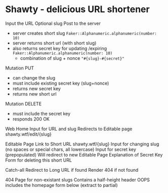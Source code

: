 # Shawty - delicious URL shortener

Input the URL
Optional slug
Post to the server
  - server creates short slug `Faker::Alphanumeric.alphanumeric(number: 10)`
  - server returns short url (with short slug)
  - also returns secret key for updating /expiring `Faker::Alphanumeric.alphanumeric(number: 10)`
    - combination of slug + nonce `"#{slug}-#{secret}"`

Mutation PUT
  - can change the slug
  - must include existing secret key (slug+nonce)
  - returns new secret key
  - returns new short url

Mutation DELETE
  - must include the secret key
  - responds 200 OK


Web Home
  Input for URL and slug
    Redirects to Editable page shawty.wtf/edit/{slug}

Editable Page
  Link to Short URL shawty.wtf/{slug}
  Input for changing slug (no spaces or special chars, all lowercase)
  Input for secret key (prepopulated)
    Will redirect to new Editable Page
  Explanation of Secret Key
  Form for deleting this short URL

Catch-all
  Redirect to Long URL if found
  Render 404 if not found

404 Page for non-existant slugs
  Contains a half-height header OOPS
  includes the homepage form below (extract to partial)
